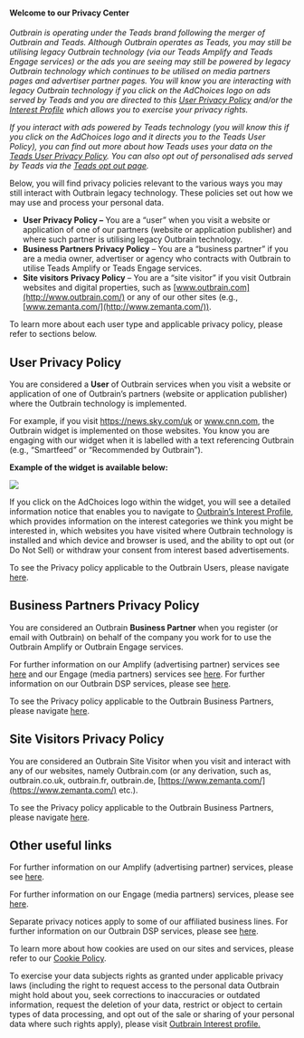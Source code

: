 #### **Welcome to our Privacy Center**

_Outbrain is operating under the Teads brand following the merger of Outbrain and Teads. Although Outbrain operates as Teads, you may still be utilising legacy Outbrain technology (via our Teads Amplify and Teads Engage services) or the ads you are seeing may still be powered by legacy Outbrain technology which continues to be utilised on media partners pages and advertiser partner pages. You will know you are interacting with legacy Outbrain technology if you click on the AdChoices logo on ads served by Teads and you are directed to this [User Privacy Policy](https://www.outbrain.com/privacy/user-policy/) and/or the [Interest Profile](https://dsr.outbrain.com/recommendations-settings/home/) which allows you to exercise your privacy rights._

_If you interact with ads powered by Teads technology (you will know this if you click on the AdChoices logo and it directs you to the Teads User Policy), you can find out more about how Teads uses your data on the [Teads User Privacy Policy](https://privacy-policy.teads.com/). You can also opt out of personalised ads served by Teads via the [Teads opt out page](https://privacy-policy.teads.com/#deactivate)._

Below, you will find privacy policies relevant to the various ways you may still interact with Outbrain legacy technology. These policies set out how we may use and process your personal data.

* **User Privacy Policy –** You are a “user” when you visit a website or application of one of our partners (website or application publisher) and where such partner is utilising legacy Outbrain technology.
* **Business Partners Privacy Policy** – You are a “business partner” if you are a media owner, advertiser or agency who contracts with Outbrain to utilise Teads Amplify or Teads Engage services.
* **Site visitors** **Privacy Policy** – You are a “site visitor” if you visit Outbrain websites and digital properties, such as [www.outbrain.com](http://www.outbrain.com/) or any of our other sites (e.g., [www.zemanta.com/](http://www.zemanta.com/)).

To learn more about each user type and applicable privacy policy, please refer to sections below.

User Privacy Policy
-------------------

You are considered a **User** of Outbrain services when you visit a website or application of one of Outbrain’s partners (website or application publisher) where the Outbrain technology is implemented. 

For example, if you visit https://news.sky.com/uk or www.cnn.com, the Outbrain widget is implemented on those websites. You know you are engaging with our widget when it is labelled with a text referencing Outbrain (e.g., “Smartfeed” or “Recommended by Outbrain”). 

**Example of the widget is available below:**

![](https://www2.outbrain.com/privacy/wp-content/uploads/2021/11/SJ4v1w7y7-1.png)

If you click on the AdChoices logo within the widget, you will see a detailed information notice that enables you to navigate to [Outbrain’s Interest Profile](https://my.outbrain.com/recommendations-settings/?utm_source=www.outbrain.com%2Fprivacy%2Fwp-admin%2Fpost.php%3Fpost%3D940%26action%3Dedit), which provides information on the interest categories we think you might be interested in, which websites you have visited where Outbrain technology is installed and which device and browser is used, and the ability to opt out (or Do Not Sell) or withdraw your consent from interest based advertisements.

To see the Privacy policy applicable to the Outbrain Users, please navigate [here](https://www.outbrain.com/privacy/user-policy/).

Business Partners Privacy Policy
--------------------------------

You are considered an Outbrain **Business Partner** when you register (or email with Outbrain) on behalf of the company you work for to use the Outbrain Amplify or Outbrain Engage services.

For further information on our Amplify (advertising partner) services see [here](https://www.outbrain.com/advertisers/) and our Engage (media partners) services see [here](https://www.outbrain.com/publishers/). For further information on our Outbrain DSP services, please see [here](https://www.zemanta.com/).

To see the Privacy policy applicable to the Outbrain Business Partners, please navigate [here](https://www.outbrain.com/privacy/business-partner-policy).

Site Visitors Privacy Policy
----------------------------

You are considered an Outbrain Site Visitor when you visit and interact with any of our websites, namely Outbrain.com (or any derivation, such as, outbrain.co.uk, outbrain.fr, outbrain.de, [https://www.zemanta.com/](https://www.zemanta.com/) etc.).

To see the Privacy policy applicable to the Outbrain Business Partners, please navigate [here](https://www.outbrain.com/privacy/site-visitor-policy/).

Other useful links
------------------

For further information on our Amplify (advertising partner) services, please see [here](https://www.outbrain.com/advertisers/).

For further information on our Engage (media partners) services, please see [here](https://www.outbrain.com/publishers/). 

Separate privacy notices apply to some of our affiliated business lines. For further information on our Outbrain DSP services, please see [here](https://www.zemanta.com/). 

To learn more about how cookies are used on our sites and services, please refer to our [Cookie Policy](https://www.outbrain.com/privacy/cookies/). 

To exercise your data subjects rights as granted under applicable privacy laws (including the right to request access to the personal data Outbrain might hold about you, seek corrections to inaccuracies or outdated information, request the deletion of your data, restrict or object to certain types of data processing, and opt out of the sale or sharing of your personal data where such rights apply), please visit [Outbrain Interest profile.](https://my.outbrain.com/recommendations-settings/home)